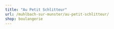 ```yaml
---
title: "Au Petit Schlitteur"
url: /muhlbach-sur-munster/au-petit-schlitteur/
shop: boulangerie
---
```


